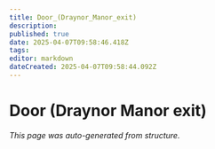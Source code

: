 ```yaml
---
title: Door_(Draynor_Manor_exit)
description: 
published: true
date: 2025-04-07T09:58:46.418Z
tags: 
editor: markdown
dateCreated: 2025-04-07T09:58:44.092Z
---
```


# Door (Draynor Manor exit)

*This page was auto-generated from structure.*